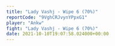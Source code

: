 ```yaml
---
title: "Lady Vashj - Wipe 6 (70%)"
reportCode: "9VghCRJvynYPpxG1"
player: "Ankw"
fight: "Lady Vashj - Wipe 6 (70%)"
date: 2021-10-10T19:07:58.024000+00:00
---
```

